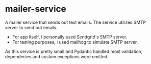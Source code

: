 # mailer-service
A mailer service that sends out text emails. The service utilizes SMTP server to send out emails. 

- For app itself, I personally used Sendgrid's SMTP server.
- For testing purposes, I used mailhog to simulate SMTP server.

As this service is pretty small and Pydantic handled most validation, dependecies and custom exceptions were omitted.
